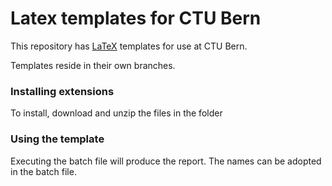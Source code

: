 # Latex templates for CTU Bern

This repository has [LaTeX](https://latex.org/) templates for use at CTU Bern. 

Templates reside in their own branches. 

### Installing extensions

To install, download and unzip the files in the folder

### Using the template

Executing the batch file will produce the report. The names can be adopted in the batch file.
